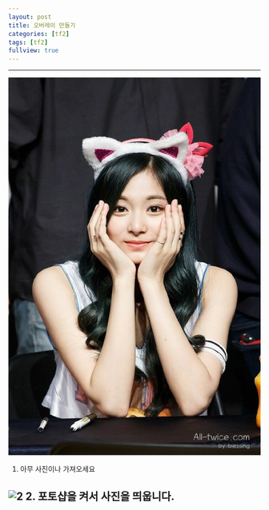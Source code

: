 ```yaml
---
layout: post
title: 오버레이 만들기
categories: [tf2]
tags: [tf2]
fullview: true
---
```


---
![1](/images/1.jpeg)
1. 아무 사진이나 가져오세요

![2](/images/2.jpeg)
2. 포토샵을 켜서 사진을 띄웁니다.
---


